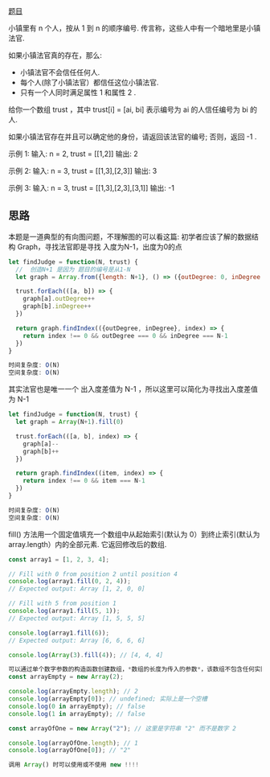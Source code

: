 [题目](https://leetcode.cn/problems/find-the-town-judge/description/)

小镇里有 n 个人，按从 1 到 n 的顺序编号. 传言称，这些人中有一个暗地里是小镇法官. 

如果小镇法官真的存在，那么: 

- 小镇法官不会信任任何人. 
- 每个人(除了小镇法官）都信任这位小镇法官. 
- 只有一个人同时满足属性 1 和属性 2 . 

给你一个数组 trust ，其中 trust[i] = [ai, bi] 表示编号为 ai 的人信任编号为 bi 的人. 

如果小镇法官存在并且可以确定他的身份，请返回该法官的编号; 否则，返回 -1 . 

示例 1: 
输入: n = 2, trust = [[1,2]]
输出: 2

示例 2: 
输入: n = 3, trust = [[1,3],[2,3]]
输出: 3

示例 3: 
输入: n = 3, trust = [[1,3],[2,3],[3,1]]
输出: -1

## 思路
本题是一道典型的有向图问题，不理解图的可以看这篇: 初学者应该了解的数据结构 Graph，寻找法官即是寻找 入度为N-1，出度为0的点

```js
let findJudge = function(N, trust) {
  //  创造N+1 是因为 题目的编号是从1-N
  let graph = Array.from({length: N+1}, () => ({outDegree: 0, inDegree: 0}))

  trust.forEach(([a, b]) => {
    graph[a].outDegree++
    graph[b].inDegree++
  })

  return graph.findIndex(({outDegree, inDegree}, index) => {
    return index !== 0 && outDegree === 0 && inDegree === N-1
  })
}

时间复杂度: O(N)
空间复杂度: O(N)
```


其实法官也是唯一一个 出入度差值为 N-1 ，所以这里可以简化为寻找出入度差值为 N-1

```js
let findJudge = function(N, trust) {
  let graph = Array(N+1).fill(0)

  trust.forEach(([a, b], index) => {
    graph[a]--
    graph[b]++
  })

  return graph.findIndex((item, index) => {
    return index !== 0 && item === N-1
  })
}

时间复杂度: O(N)
空间复杂度: O(N)
```

fill() 方法用一个固定值填充一个数组中从起始索引(默认为 0）到终止索引(默认为 array.length）内的全部元素. 它返回修改后的数组. 

```js
const array1 = [1, 2, 3, 4];

// Fill with 0 from position 2 until position 4
console.log(array1.fill(0, 2, 4));
// Expected output: Array [1, 2, 0, 0]

// Fill with 5 from position 1
console.log(array1.fill(5, 1));
// Expected output: Array [1, 5, 5, 5]

console.log(array1.fill(6));
// Expected output: Array [6, 6, 6, 6]

console.log(Array(3).fill(4)); // [4, 4, 4]

可以通过单个数字参数的构造函数创建数组，*数组的长度为传入的参数*，该数组不包含任何实际的元素. 
const arrayEmpty = new Array(2);

console.log(arrayEmpty.length); // 2
console.log(arrayEmpty[0]); // undefined; 实际上是一个空槽
console.log(0 in arrayEmpty); // false
console.log(1 in arrayEmpty); // false

const arrayOfOne = new Array("2"); // 这里是字符串 "2" 而不是数字 2

console.log(arrayOfOne.length); // 1
console.log(arrayOfOne[0]); // "2"

调用 Array() 时可以使用或不使用 new !!!!

```